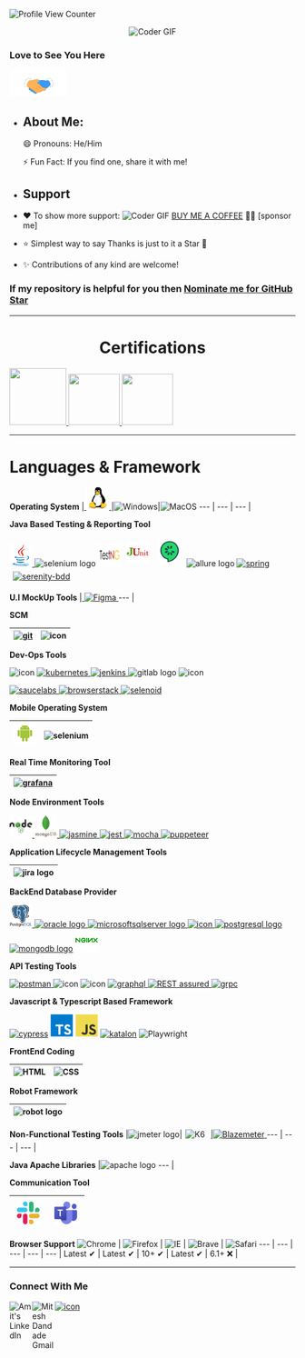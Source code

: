 ![Profile View Counter](https://komarev.com/ghpvc/?username=Mitesh411)

 
<p  align="center"><img src="https://media.giphy.com/media/SWoSkN6DxTszqIKEqv/giphy.gif" alt="Coder GIF" width="500" height="400">

### Love to See You Here 

<img src='https://github.com/Mitesh411/Mitesh411/blob/master/handshake.gif' width="100px" />



- ##  About Me:

    😄 Pronouns: He/Him

    ⚡ Fun Fact: If you find one, share it with me!



- ## Support

- ❤️ To show more support:
   <img src='https://www.buymeacoffee.com/assets/img/guidelines/logo-mark-1.svg' alt="Coder GIF" width="50" height="50"> [BUY ME A COFFEE](https://buymeacoffee.com/dandademitz)
   👏🏿 [sponsor me]

- ⭐️ Simplest way to say Thanks is just to it a Star 🤩  
- ✨ Contributions of any kind are welcome!

  
### If my repository is helpful for you then [Nominate me for GitHub Star](https://stars.github.com/nominate/)
---
<p align="center"> 
 
<h1 align="center"> Certifications </h1>
</p>
<a href="https://www.credly.com/badges/9a89e24f-00f5-4c17-b9a4-6363ba44bd77/public_url" title="CertiProf-Lifelong Learning !">
  <img src="https://images.credly.com/images/21e16d4d-d2df-46e6-9098-526caab49e63/blob" width="100" height="100"/>
</a>
<a href="https://www.credly.com/badges/0afcb821-9c80-415a-a6ae-c29b014ab589/public_url" title="Microsoft Certified: Azure Fundamentals">
  <img src="https://images.credly.com/images/be8fcaeb-c769-4858-b567-ffaaa73ce8cf/image.png" width="90" height="90"/>
</a>
<a href="https://www.credly.com/badges/ed9ba8f1-8e4a-47c5-81a8-22e13ba5bf16/public_url" title="AWS Certified Cloud Practitioner">
  <img src="https://images.credly.com/images/00634f82-b07f-4bbd-a6bb-53de397fc3a6/image.png" width="90" height="90"/>
</a>

---

<h1 align="left">Languages & Framework </h1>

**Operating System**
|<a href="https://www.linux.org/" target="_blank"> <img src="https://raw.githubusercontent.com/devicons/devicon/master/icons/linux/linux-original.svg" alt="linux" width="40" height="40"/> </a>|<img src="https://devicons.railway.app/i/windows10.svg" alt="Windows" width="40" height="40"/>|<img src="https://img.icons8.com/color/344/mac-os-logo.png" alt="MacOS" width="60" height="60"/>
--- | --- | --- |

**Java Based Testing & Reporting Tool**
<p align="left"> <a href="https://developer.android.com" target="_blank" rel="noreferrer"> 
<a href="https://www.java.com" target="_blank" rel="noreferrer"> <img src="https://raw.githubusercontent.com/devicons/devicon/master/icons/java/java-original.svg" alt="java" width="40" height="40"/> </a>
<img src="https://img.icons8.com/officel/344/selenium-test-automation.png" height="40" width="40" alt="selenium logo"  />
<img width="40" height="40" src="./testng.png" alt="testng" /> <img width="40" height="40" style="margin: 6px;"  src="./junit.png" alt="junit" /> <img width="40" height="40" style="margin: 6px;"  src="./cucumber.png" alt="cucumber" />
<img src="https://qagroovers.files.wordpress.com/2019/06/images.png" height="40" width="40" alt="allure logo"  />
<a href="https://spring.io/" target="_blank"> <img src="https://www.vectorlogo.zone/logos/springio/springio-icon.svg" alt="spring" width="40" height="40"/> </a> 
 
<a href="https://serenity-bdd.github.io/theserenitybook/latest/index.html" target="_blank" rel="noreferrer"> 
<img img width="150" height="150" style="margin: 6px;" src="https://github.com/serenity-bdd/serenity-core/blob/main/docs/serenity-bdd-logo.png" alt="serenity-bdd" /> </a>

 **U.I MockUp Tools**
|<a href="https://www.figma.com/" target="_blank" title ="Figma" rel="noreferrer"> <img src="https://www.vectorlogo.zone/logos/figma/figma-icon.svg" alt="Figma" width="40" height="40"/> </a>
--- |

 **SCM**
 
|<a href="https://git-scm.com/" target="_blank" rel="noreferrer"> <img src="https://www.vectorlogo.zone/logos/git-scm/git-scm-icon.svg" alt="git" width="40" height="40"/>|<img src="https://techstack-generator.vercel.app/github-icon.svg" alt="icon" width="50" height="50" /></a>  
--- | --- |

 **Dev-Ops Tools**
 
<img src="https://techstack-generator.vercel.app/docker-icon.svg" alt="icon" width="50" height="50" /> </a>
<a href="https://kubernetes.io" target="_blank"> <img src="https://www.vectorlogo.zone/logos/kubernetes/kubernetes-icon.svg" alt="kubernetes" width="40" height="40"/> </a> 
<a href="https://www.jenkins.io" target="_blank" rel="noreferrer"> <img src="https://www.vectorlogo.zone/logos/jenkins/jenkins-icon.svg" alt="jenkins" width="40" height="40"/> </a> 
<img src="https://cdn.jsdelivr.net/gh/devicons/devicon/icons/gitlab/gitlab-original.svg" height="40" width="52" alt="gitlab logo"  />
<img src="https://techstack-generator.vercel.app/aws-icon.svg" alt="icon" width="50" height="50" />
 </a>

 
  <a href="https://saucelabs.com/" target="_blank" rel="noreferrer"> 
  <img src="https://www.vectorlogo.zone/logos/saucelabs/saucelabs-ar21.svg" alt="saucelabs" width="80" height="50"/> </a>
  <a href="https://www.browserstack.com/" target="_blank" rel="noreferrer"> 
  <img src="https://www.vectorlogo.zone/logos/browserstack/browserstack-ar21.svg" alt="browserstack" width="80" height="50"/> </a>
   <a href="https://aerokube.com/selenoid/latest/" target="_blank" rel="noreferrer"> 
  <img src="https://aerokube.com/selenoid/latest/img/og-image.jpg" alt="selenoid" width="80" height="50"/> </a>


**Mobile Operating System**
 
|<img src="https://raw.githubusercontent.com/devicons/devicon/master/icons/android/android-original-wordmark.svg" alt="android" width="40" height="40"/>|<img src="https://devicons.railway.app/i/apple-dark.svg" alt="selenium" width="40" height="40"/> </a>
 --- | --- |

 **Real Time Monitoring Tool**
 
 |<a href="https://grafana.com" target="_blank"> <img src="https://www.vectorlogo.zone/logos/grafana/grafana-icon.svg" alt="grafana" width="40" height="40"/> </a>
--- |

 **Node Environment Tools**
 
<a href="https://nodejs.org" target="_blank"> <img src="https://raw.githubusercontent.com/devicons/devicon/master/icons/nodejs/nodejs-original-wordmark.svg" alt="nodejs" width="40" height="40"/> </a> 
<a href="https://www.mongodb.com/" target="_blank" rel="noreferrer"> <img src="https://raw.githubusercontent.com/devicons/devicon/master/icons/mongodb/mongodb-original-wordmark.svg" alt="mongodb" width="40" height="40"/> </a>
<a href="https://jasmine.github.io/" target="_blank"> <img src="https://www.vectorlogo.zone/logos/jasmine/jasmine-icon.svg" alt="jasmine" width="40" height="40"/> </a> 
<a href="https://jestjs.io" target="_blank"> <img src="https://www.vectorlogo.zone/logos/jestjsio/jestjsio-icon.svg" alt="jest" width="40" height="40"/> </a> 
<a href="https://mochajs.org" target="_blank"> <img src="https://www.vectorlogo.zone/logos/mochajs/mochajs-icon.svg" alt="mocha" width="40" height="40"/> </a>
<a href="https://github.com/puppeteer/puppeteer" target="_blank"> <img src="https://www.vectorlogo.zone/logos/pptrdev/pptrdev-official.svg" alt="puppeteer" width="40" height="40"/> 


</a> 

**Application Lifecycle Management Tools**
 
|<img src="https://cdn.jsdelivr.net/gh/devicons/devicon/icons/jira/jira-original.svg" height="40" width="52" alt="jira logo"  />
--- |

**BackEnd Database Provider** 
 
<a href="https://www.postgresql.org" target="_blank" rel="noreferrer"> <img src="https://raw.githubusercontent.com/devicons/devicon/master/icons/postgresql/postgresql-original-wordmark.svg" alt="postgresql" width="40" height="40"/>
<img src="https://cdn.jsdelivr.net/gh/devicons/devicon/icons/oracle/oracle-original.svg" height="40" width="52" alt="oracle logo"  />
<img src="https://cdn.jsdelivr.net/gh/devicons/devicon/icons/microsoftsqlserver/microsoftsqlserver-plain.svg" height="40" width="52" alt="microsoftsqlserver logo"  />
<img src="https://techstack-generator.vercel.app/mysql-icon.svg" alt="icon" width="50" height="50" />
<img src="https://cdn.jsdelivr.net/gh/devicons/devicon/icons/postgresql/postgresql-original.svg" height="40" width="52" alt="postgresql logo"  />
<img src="https://cdn.jsdelivr.net/gh/devicons/devicon/icons/mongodb/mongodb-original.svg" height="40" width="52" alt="mongodb logo"  /></a>
<img width="40" height="40" src="/nginx-original.svg" alt="nginx">

**API Testing Tools**
 
<a href="https://postman.com" target="_blank" rel="noreferrer"> <img src="https://www.vectorlogo.zone/logos/getpostman/getpostman-icon.svg" alt="postman" width="40" height="40"/> </a>
  <img src="https://techstack-generator.vercel.app/restapi-icon.svg" alt="icon" width="50" height="50" />
  <img src="https://techstack-generator.vercel.app/graphql-icon.svg" alt="icon" width="50" height="50" /></a>
<a href="https://socket.io/" target="_blank"> <img src="https://cdn.worldvectorlogo.com/logos/socket-io-1.svg" alt="graphql" width="40" height="40"/> </a> 
<a href="https://rest-assured.io/" target="_blank" title ="REST assured" rel="noreferrer"> <img src="https://miro.medium.com/v2/resize:fill:224:224/1*qmS-f8Pv72ZavjF22v-xiw.png" alt="REST assured" width="40" height="40"/> 
   <a href="https://grpc.io/" target="_blank"><img src="https://www.vectorlogo.zone/logos/grpcio/grpcio-ar21.svg" alt="grpc" width="80" height="40"/>
  </a>

**Javascript & Typescript Based Framework**
 
<a href="https://www.cypress.io" target="_blank"><img src="https://raw.githubusercontent.com/simple-icons/simple-icons/6e46ec1fc23b60c8fd0d2f2ff46db82e16dbd75f/icons/cypress.svg" alt="cypress" width="40" height="40"/></a>
<a href="https://www.typescriptlang.org/" target="_blank"><img src="https://raw.githubusercontent.com/devicons/devicon/master/icons/typescript/typescript-original.svg" alt="typescript" width="40" height="40"/></a>
<a href="https://developer.mozilla.org/en-US/docs/Web/JavaScript" target="_blank"><img src="https://raw.githubusercontent.com/devicons/devicon/master/icons/javascript/javascript-original.svg" alt="javascript" width="40" height="40"/></a>
<a href="https://www.katalon.com/" target="_blank" rel="noreferrer"><img src="https://d1h3p5fzmizjvp.cloudfront.net/themes/katalon_4/images/header/katalon_logo.svg" alt="katalon" width="80" height="45"/></a>
<img src="https://ocpaxmghzmfbuhxzxzae.supabase.co/storage/v1/object/public/images//playwright-seeklogo.svg" height= "48px" width="48px" alt="Playwright" title="Playwright"/>

**FrontEnd Coding**

|<img src="https://img.icons8.com/color/48/000000/html-5--v1.png" alt="HTML" title="HTML"/>|<img src="https://img.icons8.com/color/48/000000/css3.png" alt="CSS" title="CSS"/>
--- | --- |

 **Robot Framework**
 
|<img src="https://cdn.jsdelivr.net/npm/simple-icons@4.19.0/icons/robotframework.svg" height="40" width="52" alt="robot logo"  />
--- |
 
 **Non-Functional Testing Tools**
|<img src="https://jmeter.apache.org/images/jmeter_square.png" height="40" width="52" alt="jmeter logo"/>|<img width="40" height="40" style="margin: 6px;" src="https://upload.wikimedia.org/wikipedia/commons/e/ef/K6-logo.svg" alt="K6" /> <a href="https://www.blazemeter.com/" target="_blank" title ="Blazemeter" rel="noreferrer">|<img src="https://storage.googleapis.com/datanyze-data/technologies/600b5cb8e4b44ed7e24a210de4fa50ddac5d8b8c.png" alt="Blazemeter" width="40" height="40"/> </a>
--- | --- |  --- |
  

 **Java Apache Libraries**
|<img src="https://img.icons8.com/external-tal-revivo-shadow-tal-revivo/344/external-apache-a-free-and-open-source-cross-platform-web-server-software-logo-shadow-tal-revivo.png" height="50" width="52" alt="apache logo"  />
--- |
 
**Communication Tool**

|<img width="40" height="40" style="margin: 6px;" src="./slack.png" alt="slack" /> | <img width="40" height="40" style="margin: 6px;"  src="./teams.png" alt="teams" /> 
--- | --- |

</p>




**Browser Support**
![Chrome](https://raw.githubusercontent.com/alrra/browser-logos/master/src/chrome/chrome_48x48.png) | ![Firefox](https://raw.githubusercontent.com/alrra/browser-logos/master/src/firefox/firefox_48x48.png) | ![IE](https://raw.githubusercontent.com/alrra/browser-logos/master/src/edge/edge_48x48.png) | ![Brave](https://github.com/alrra/browser-logos/blob/main/src/brave/brave_48x48.png) | ![Safari](https://raw.githubusercontent.com/alrra/browser-logos/master/src/safari/safari_48x48.png)
--- | --- | --- | --- | --- |
Latest ✔ | Latest ✔ | 10+ ✔ | Latest ✔ | 6.1+ ❌ |


_____________________________________________________________________________________________________________________________________
### Connect With Me
<a href="https://www.linkedin.com/in/mitesh-dandade-1a62085b">
  <img align="left" alt="Amit's LinkedIn" width="40px" src="https://img.icons8.com/color/2x/linkedin-2--v2.gif"/> 
</a> 

<a href="mailto:mailme.dandademitesh@gmail.com">
  <img align="left" alt="Mitesh Dandade Gmail" width="40px" src="https://img.icons8.com/color/2x/gmail--v2.gif"/> 
</a> <a href="https://github.com/Mitesh411"><img src="https://techstack-generator.vercel.app/github-icon.svg" alt="icon" width="50" height="50" alt="GitHub"></a>
  
  

